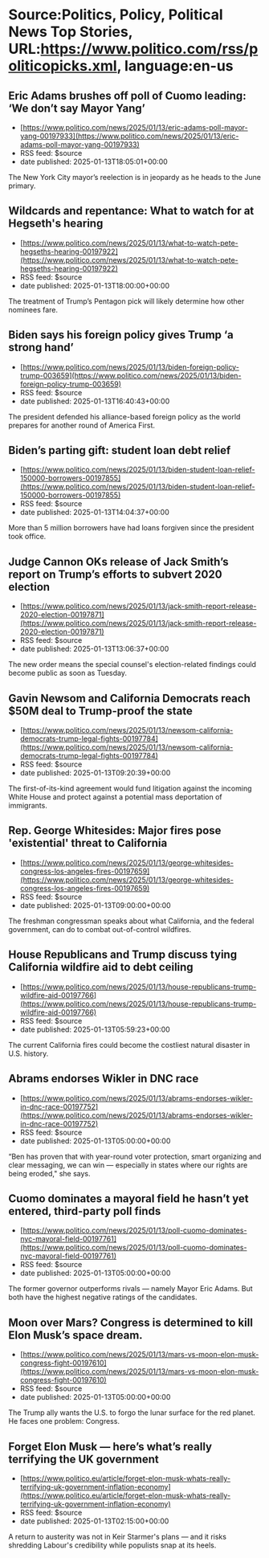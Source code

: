 # Source:Politics, Policy, Political News Top Stories, URL:https://www.politico.com/rss/politicopicks.xml, language:en-us

## Eric Adams brushes off poll of Cuomo leading: ‘We don’t say Mayor Yang’
 - [https://www.politico.com/news/2025/01/13/eric-adams-poll-mayor-yang-00197933](https://www.politico.com/news/2025/01/13/eric-adams-poll-mayor-yang-00197933)
 - RSS feed: $source
 - date published: 2025-01-13T18:05:01+00:00

The New York City mayor’s reelection is in jeopardy as he heads to the June primary.

## Wildcards and repentance: What to watch for at Hegseth's hearing
 - [https://www.politico.com/news/2025/01/13/what-to-watch-pete-hegseths-hearing-00197922](https://www.politico.com/news/2025/01/13/what-to-watch-pete-hegseths-hearing-00197922)
 - RSS feed: $source
 - date published: 2025-01-13T18:00:00+00:00

The treatment of Trump’s Pentagon pick will likely determine how other nominees fare.

## Biden says his foreign policy gives Trump ‘a strong hand’
 - [https://www.politico.com/news/2025/01/13/biden-foreign-policy-trump-003659](https://www.politico.com/news/2025/01/13/biden-foreign-policy-trump-003659)
 - RSS feed: $source
 - date published: 2025-01-13T16:40:43+00:00

The president defended his alliance-based foreign policy as the world prepares for another round of America First.

## Biden’s parting gift: student loan debt relief
 - [https://www.politico.com/news/2025/01/13/biden-student-loan-relief-150000-borrowers-00197855](https://www.politico.com/news/2025/01/13/biden-student-loan-relief-150000-borrowers-00197855)
 - RSS feed: $source
 - date published: 2025-01-13T14:04:37+00:00

More than 5 million borrowers have had loans forgiven since the president took office.

## Judge Cannon OKs release of Jack Smith’s report on Trump’s efforts to subvert 2020 election
 - [https://www.politico.com/news/2025/01/13/jack-smith-report-release-2020-election-00197871](https://www.politico.com/news/2025/01/13/jack-smith-report-release-2020-election-00197871)
 - RSS feed: $source
 - date published: 2025-01-13T13:06:37+00:00

The new order means the special counsel's election-related findings could become public as soon as Tuesday.

## Gavin Newsom and California Democrats reach $50M deal to Trump-proof the state
 - [https://www.politico.com/news/2025/01/13/newsom-california-democrats-trump-legal-fights-00197784](https://www.politico.com/news/2025/01/13/newsom-california-democrats-trump-legal-fights-00197784)
 - RSS feed: $source
 - date published: 2025-01-13T09:20:39+00:00

The first-of-its-kind agreement would fund litigation against the incoming White House and protect against a potential mass deportation of immigrants.

## Rep. George Whitesides: Major fires pose 'existential' threat to California
 - [https://www.politico.com/news/2025/01/13/george-whitesides-congress-los-angeles-fires-00197659](https://www.politico.com/news/2025/01/13/george-whitesides-congress-los-angeles-fires-00197659)
 - RSS feed: $source
 - date published: 2025-01-13T09:00:00+00:00

The freshman congressman speaks about what California, and the federal government, can do to combat out-of-control wildfires.

## House Republicans and Trump discuss tying California wildfire aid to debt ceiling
 - [https://www.politico.com/news/2025/01/13/house-republicans-trump-wildfire-aid-00197766](https://www.politico.com/news/2025/01/13/house-republicans-trump-wildfire-aid-00197766)
 - RSS feed: $source
 - date published: 2025-01-13T05:59:23+00:00

The current California fires could become the costliest natural disaster in U.S. history.

## Abrams endorses Wikler in DNC race
 - [https://www.politico.com/news/2025/01/13/abrams-endorses-wikler-in-dnc-race-00197752](https://www.politico.com/news/2025/01/13/abrams-endorses-wikler-in-dnc-race-00197752)
 - RSS feed: $source
 - date published: 2025-01-13T05:00:00+00:00

“Ben has proven that with year-round voter protection, smart organizing and clear messaging, we can win — especially in states where our rights are being eroded," she says.

## Cuomo dominates a mayoral field he hasn’t yet entered, third-party poll finds
 - [https://www.politico.com/news/2025/01/13/poll-cuomo-dominates-nyc-mayoral-field-00197761](https://www.politico.com/news/2025/01/13/poll-cuomo-dominates-nyc-mayoral-field-00197761)
 - RSS feed: $source
 - date published: 2025-01-13T05:00:00+00:00

The former governor outperforms rivals — namely Mayor Eric Adams. But both have the highest negative ratings of the candidates.

## Moon over Mars? Congress is determined to kill Elon Musk’s space dream.
 - [https://www.politico.com/news/2025/01/13/mars-vs-moon-elon-musk-congress-fight-00197610](https://www.politico.com/news/2025/01/13/mars-vs-moon-elon-musk-congress-fight-00197610)
 - RSS feed: $source
 - date published: 2025-01-13T05:00:00+00:00

The Trump ally wants the U.S. to forgo the lunar surface for the red planet. He faces one problem: Congress.

## Forget Elon Musk — here’s what’s really terrifying the UK government
 - [https://www.politico.eu/article/forget-elon-musk-whats-really-terrifying-uk-government-inflation-economy](https://www.politico.eu/article/forget-elon-musk-whats-really-terrifying-uk-government-inflation-economy)
 - RSS feed: $source
 - date published: 2025-01-13T02:15:00+00:00

A return to austerity was not in Keir Starmer's plans — and it risks shredding Labour's credibility while populists snap at its heels.

